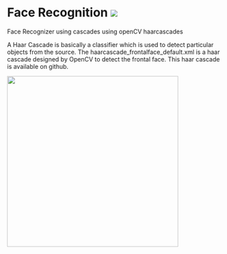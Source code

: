 # Face Recognition [![](https://img.shields.io/github/license/mashape/apistatus.svg)](https://github.com/Shyamspr/face_recognition/blob/master/LICENSE.txt)

Face Recognizer using cascades using openCV haarcascades

A Haar Cascade is basically a classifier which is used to detect particular objects from the source. The haarcascade_frontalface_default.xml is a haar cascade designed by OpenCV to detect the frontal face. This haar cascade is available on github.

<img src="IMG.JPEG" width=400 height=400/>
